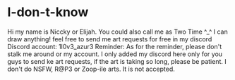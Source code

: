 # I-don-t-know
Hi my name is Niccky or Elijah. You could also call me as Two Time ^_^
I can draw anything! feel free to send me art requests for free in my discord
Discord account: 1l0v3_azur3
Reminder: 
As for the reminder, please don't stalk me around or my account. I only added my discord here only for you guys to send ke art requests, if the art is taking so long, please be patient. 
I don't do NSFW, R@P3 or Zoop-ile arts. It is not accepted.
